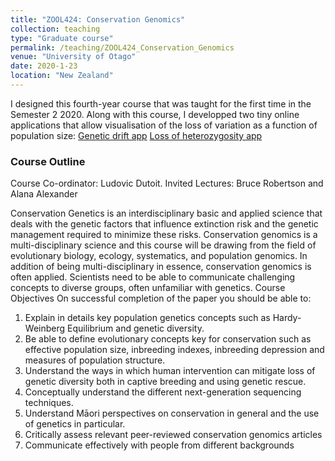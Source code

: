```yaml
---
title: "ZOOL424: Conservation Genomics"
collection: teaching
type: "Graduate course"
permalink: /teaching/ZOOL424_Conservation_Genomics
venue: "University of Otago"
date: 2020-1-23
location: "New Zealand"
---
```

I designed this fourth-year course that was taught for the first time in the Semester 2 2020. Along with this course, I developped two tiny online applications that allow visualisation of the loss of variation as a function of population size:
[Genetic drift app](https://popgenlulu.shinyapps.io/geneticdrift) [Loss of heterozygosity app](https://popgenlulu.shinyapps.io/lossofheterozygosity/)

### Course Outline
Course Co-ordinator: Ludovic Dutoit. Invited Lectures: Bruce Robertson and Alana Alexander

Conservation Genetics is an interdisciplinary basic and applied science that deals with
the genetic factors that influence extinction risk and the genetic management required
to minimize these risks. Conservation genomics is a multi-disciplinary science and
this course will be drawing from the field of evolutionary biology, ecology,
systematics, and population genomics. In addition of being multi-disciplinary in
essence, conservation genomics is often applied. Scientists need to be able to
communicate challenging concepts to diverse groups, often unfamiliar with genetics.
Course Objectives
On successful completion of the paper you should be able to:
  1. Explain in details key population genetics concepts such as Hardy-Weinberg
Equilibrium and genetic diversity.
  2. Be able to define evolutionary concepts key for conservation such as effective
population size, inbreeding indexes, inbreeding depression and measures of
population structure.
  3. Understand the ways in which human intervention can mitigate loss of genetic
diversity both in captive breeding and using genetic rescue.
  4. Conceptually understand the different next-generation sequencing techniques.
  5. Understand Māori perspectives on conservation in general and the use of
genetics in particular.
  6. Critically assess relevant peer-reviewed conservation genomics articles
  7. Communicate effectively with people from different backgrounds





